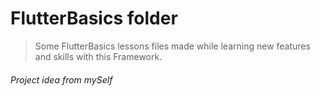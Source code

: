 # FlutterBasics folder


> Some FlutterBasics lessons files made while learning new features and skills with this Framework.
###### Project idea from mySelf
